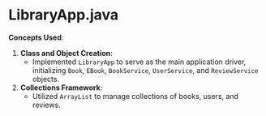 # LibraryApp.java

**Concepts Used**:
1. **Class and Object Creation**:
   - Implemented `LibraryApp` to serve as the main application driver, initializing `Book`, `EBook`, `BookService`, `UserService`, and `ReviewService` objects.
2. **Collections Framework**:
   - Utilized `ArrayList` to manage collections of books, users, and reviews.
